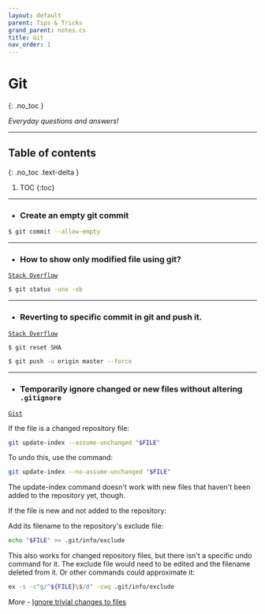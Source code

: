 ```yaml
---
layout: default
parent: Tips & Tricks
grand_parent: notes.cs
title: Git
nav_order: 1
---
```


# Git
{: .no_toc }

*Everyday questions and answers!*

---

## Table of contents
{: .no_toc .text-delta }

1. TOC
{:toc}

---

- ### Create an empty git commit

```sh
$ git commit --allow-empty
```

---

- ### How to show only modified file using git?

[`Stack Overflow`](https://stackoverflow.com/questions/10018533/is-it-possible-to-git-status-only-modified-files)

 ```sh
 $ git status -uno -sb
 ```

---

- ### Reverting to specific commit in git and push it.

[`Stack Overflow`](https://stackoverflow.com/questions/3639115/reverting-to-a-specific-commit-based-on-commit-id-with-git)

```sh
$ git reset SHA

$ git push -u origin master --force
```
---

- ### Temporarily ignore changed or new files without altering `.gitignore`

[`Gist`](https://gist.github.com/sloanlance/0f0cb5e9819e11d698a26a623bc649f4)

If the file is a changed repository file:

```sh
git update-index --assume-unchanged "$FILE"
````

To undo this, use the command:

```sh
git update-index --no-assume-unchanged "$FILE"
````

The update-index command doesn't work with new files that haven't been added to the repository yet, though.

If the file is new and not added to the repository:

Add its filename to the repository's exclude file:

```sh
echo "$FILE" >> .git/info/exclude
```

This also works for changed repository files, but there isn't a specific undo command for it. The exclude file would need to be edited and the filename deleted from it. Or other commands could approximate it:

```sh
ex -s -c"g/^${FILE}\$/d" -cwq .git/info/exclude
```

*More* - [Ignore trivial changes to files](https://stackoverflow.com/questions/13442130/git-temporarily-ignore-trivial-changes-to-files)

